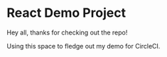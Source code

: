 # React Demo Project

Hey all, thanks for checking out the repo! 

Using this space to fledge out my demo for CircleCI.

